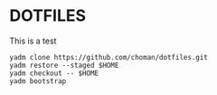 # DOTFILES

This is a test

```
yadm clone https://github.com/choman/dotfiles.git
yadm restore --staged $HOME
yadm checkout -- $HOME
yadm bootstrap
```

